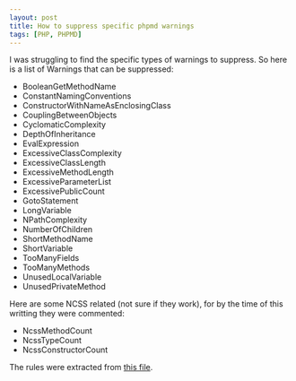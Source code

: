 ```yaml
---
layout: post
title: How to suppress specific phpmd warnings
tags: [PHP, PHPMD]
---
```


I was struggling to find the specific types of warnings to suppress. So here is a list of Warnings that can be suppressed:

- BooleanGetMethodName
- ConstantNamingConventions
- ConstructorWithNameAsEnclosingClass
- CouplingBetweenObjects
- CyclomaticComplexity
- DepthOfInheritance
- EvalExpression
- ExcessiveClassComplexity
- ExcessiveClassLength
- ExcessiveMethodLength
- ExcessiveParameterList
- ExcessivePublicCount
- GotoStatement
- LongVariable
- NPathComplexity
- NumberOfChildren
- ShortMethodName
- ShortVariable
- TooManyFields
- TooManyMethods
- UnusedLocalVariable
- UnusedPrivateMethod

Here are some NCSS related (not sure if they work), for by the time of this writting they were commented:

- NcssMethodCount
- NcssTypeCount
- NcssConstructorCount

The rules were extracted from [this file](https://github.com/DallasMuseumArt/DMA-Friends/blob/master/build/phpmd.xml).
